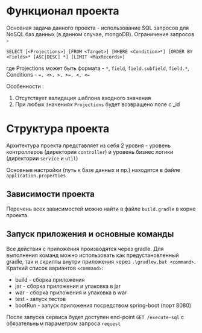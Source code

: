 # Функционал проекта
Основная задача данного проекта - использование SQL запросов для NoSQL баз данных (в данном случае, mongoDB).
Ограничение запросов - 

`SELECT [<Projections>] [FROM <Target>]
 [WHERE <Condition>*]
 [ORDER BY <Fields>* [ASC|DESC] *]
 [LIMIT <MaxRecords>]`
 
 где Projections может быть формата - `*`, `field`, `field.subfield`, `field.*`,
 Conditions - `=, <>, >, >=, <, <=`
 
 Особенности : 
 1. Отсутствует валидация шаблона входного значения
 2. При любых значениях `Projections` будет возвращено поле с _id
 
# Структура проекта
Архитектура проекта представляет из себя 2 уровня - уровень контроллеров (директория `controller`)
и уровень бизнес логики (директории `service` и `util`)

Основные настройки (путь к базе данных и пр.) находятся в файле `application.properties`

## Зависимости проекта
Перечень всех зависимостей можно найти в файле `build.gradle` в корне проекта.
  
## Запуск приложения и основные команды
Все действия с приложения производятся через gradle. Для выполнения команд можно использовать как предустановленный gradle, 
так и скрипты внутри приложения через `.\gradlew.bat <command>`. 
Краткий список вариантов `<command>`: 
* build - сборка приложения
* jar - сборка приложения и упаковка в jar
* war - сборка приложения и упаковка в war
* test - запуск тестов
* bootRun - запуск приложения посредством spring-boot (порт 8080)

После запуска сервиса будет доступен end-point `GET /execute-sql` с обязательным параметром запроса `request` 